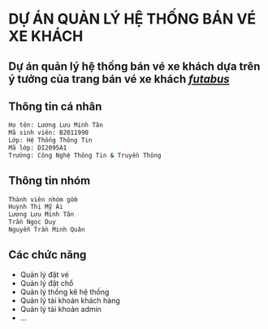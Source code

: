 
# DỰ ÁN QUẢN LÝ HỆ THỐNG BÁN VÉ XE KHÁCH
Dự án quản lý hệ thống bán vé xe khách dựa trên ý tưởng của trang bán vé xe khách [_futabus_](https://www.futabus.vn)
---

## Thông tin cá nhân
```bash
Họ tên: Lương Lưu Minh Tân
Mã sinh viên: B2011990
Lớp: Hệ Thống Thông Tin
Mã lớp: DI2095A1
Trường: Công Nghệ Thông Tin & Truyền Thông
```
## Thông tin nhóm

```bash
Thành viên nhóm gồm
Huỳnh Thị Mỹ Ái
Lương Lưu Minh Tân
Trần Ngọc Duy
Nguyễn Trần Minh Quân
```

## Các chức năng
- Quản lý đặt vé
- Quản lý đặt chổ
- Quản lý thống kê hệ thống
- Quản lý tài khoản khách hàng
- Quản lý tài khoản admin
- ...

